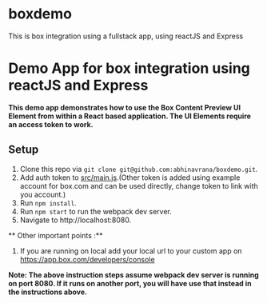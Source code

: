 # boxdemo
This is box integration using a fullstack app, using reactJS and Express

Demo App for box integration using reactJS and Express
==========================================================================================================

**This demo app demonstrates how to use the Box Content Preview UI Element from within a React based application. The UI Elements require an access token to work.**

Setup
-----
1. Clone this repo via `git clone git@github.com:abhinavrana/boxdemo.git`.
2. Add auth token to [src/main.js](src/main.js).(Other token is added using example account for box.com and can be used directly, change token to link with you account.)
3. Run `npm install`.
4. Run `npm start` to run the webpack dev server.
5. Navigate to http://localhost:8080.

** Other important points :**
1. If you are running on local add your local url to your custom app on https://app.box.com/developers/console


**Note: The above instruction steps assume webpack dev server is running on port 8080. If it runs on another port, you will have use that instead in the instructions above.**
